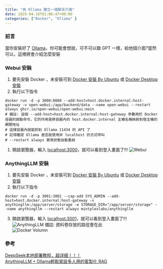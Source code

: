 ```yaml
---
title: "為 Ollama 建立一個聊天介面"
date: 2025-04-16T01:06:47+08:00
categories: ["Docker", "Ollama" ]
---
```

### 前言
當你安裝好了 [Ollama](/posts/20250410)，你可能會想說，可不可以跟 GPT 一樣，給他個介面?當然可以，這裡將會介紹怎麼安裝
### Webui 安裝
1. 要先安裝 Docker ，未安裝可到 [Docker 安裝 By Ubuntu](/posts/Docker/Install/) 或 [Docker Desktop 安裝](/posts/20241206/)  
2. 執行以下指令
```shell
docker run -d -p 3000:8080 --add-host=host.docker.internal:host-gateway -v open-webui:/app/backend/data --name open-webui --restart always ghcr.io/open-webui/open-webui:main
# 備註: 這個 --add-host=host.docker.internal:host-gateway 參數用於 Docker 容器的啟動命令，它的作用是將容器內的 host.docker.internal 主機名稱映射到宿主機的網關地址
# 這樣容器內就能抓到 Ollama 11434 的 API 了
# 記得確認 Ollama 是否能使用非 localhost 的方式呼叫
# --restart always 異常狀態自動重啟
```
1. 開啟瀏覽器，輸入 [localhost:3000](http://localhost:3000)，就可以看到登入畫面了!!!
![Webui](/images/20250416/1.jpg "webui")  

### AnythingLLM 安裝
1. 要先安裝 Docker ，未安裝可到 [Docker 安裝 By Ubuntu](/posts/Docker/Install/) 或 [Docker Desktop 安裝](/posts/20241206/)  
2. 執行以下指令
```shell
docker run -d -p 3001:3001 --cap-add SYS_ADMIN --add-host=host.docker.internal:host-gateway -v anythingllm:/app/server/storage -e STORAGE_DIR="/app/server/storage" --name anythingllm --restart always mintplexlabs/anythingllm
```
3. 開啟瀏覽器，輸入 [localhost:3001](http://localhost:3001)，就可以看到登入畫面了!!!
![AnythingLLM](/images/20250416/2.jpg "anythingLLM") 
備註: 資料卷存放的路徑會在此  
 ![Docker Volumn](/images/20250416/3.jpg "docker_volumn")  

### 參考
[DeepSeek本地部署教程，超详细！！！](https://zhuanlan.zhihu.com/p/23495968683)  
[AnythingLLM + Ollama輕鬆架設多人用的客製化 RAG](https://medium.com/@pang2258/anythingllm-ollama%E8%BC%95%E9%AC%86%E6%9E%B6%E8%A8%AD%E5%A4%9A%E4%BA%BA%E7%94%A8%E7%9A%84%E5%AE%A2%E8%A3%BD%E5%8C%96-rag-2d05954bf771)  